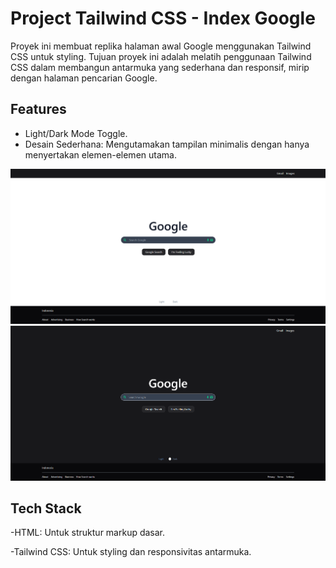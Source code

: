 
# Project Tailwind CSS - Index Google

Proyek ini membuat replika halaman awal Google menggunakan Tailwind CSS untuk styling. Tujuan proyek ini adalah melatih penggunaan Tailwind CSS dalam membangun antarmuka yang sederhana dan responsif, mirip dengan halaman pencarian Google.

## Features

- Light/Dark Mode Toggle.
- Desain Sederhana: Mengutamakan tampilan minimalis dengan hanya menyertakan elemen-elemen utama.

![Image Alt](https://github.com/dededikri-15/index-google-tailwindcss/blob/main/googlelight.png)
![Image Alt](https://github.com/dededikri-15/index-google-tailwindcss/blob/main/google.png)

## Tech Stack

-HTML: Untuk struktur markup dasar.

-Tailwind CSS: Untuk styling dan responsivitas antarmuka.

